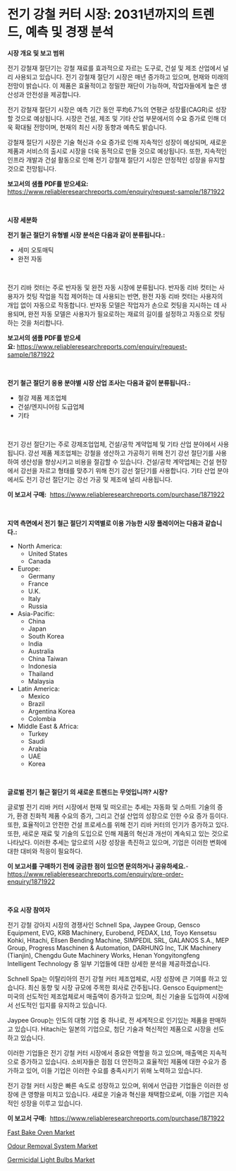<p><h1>전기 강철 커터 시장: 2031년까지의 트렌드, 예측 및 경쟁 분석</h1></p><p><strong>시장 개요 및 보고 범위</strong></p>
<p><p>전기 강철재 절단기는 강철 재료를 효과적으로 자르는 도구로, 건설 및 제조 산업에서 널리 사용되고 있습니다. 전기 강철재 절단기 시장은 매년 증가하고 있으며, 현재와 미래의 전망이 밝습니다. 이 제품은 효율적이고 정밀한 재단이 가능하며, 작업자들에게 높은 생산성과 안전성을 제공합니다.</p><p>전기 강철재 절단기 시장은 예측 기간 동안 平均6.7%의 연평균 성장률(CAGR)로 성장할 것으로 예상됩니다. 시장은 건설, 제조 및 기타 산업 부문에서의 수요 증가로 인해 더욱 확대될 전망이며, 현재의 최신 시장 동향과 예측도 밝습니다.</p><p>강철재 절단기 시장은 기술 혁신과 수요 증가로 인해 지속적인 성장이 예상되며, 새로운 제품과 서비스의 출시로 시장을 더욱 동적으로 만들 것으로 예상됩니다. 또한, 지속적인 인프라 개발과 건설 활동으로 인해 전기 강철재 절단기 시장은 안정적인 성장을 유지할 것으로 전망됩니다.</p></p>
<p><strong>보고서의 샘플 PDF를 받으세요:</strong> <a href="https://www.reliableresearchreports.com/enquiry/request-sample/1871922">https://www.reliableresearchreports.com/enquiry/request-sample/1871922</a></p>
<p>&nbsp;</p>
<p><strong>시장 세분화</strong></p>
<p><strong>전기 철근 절단기 유형별 시장 분석은 다음과 같이 분류됩니다.:</strong></p>
<p><ul><li>세미 오토매틱</li><li>완전 자동</li></ul></p>
<p>&nbsp;</p>
<p><p>전기 리바 컷터는 주로 반자동 및 완전 자동 시장에 분류됩니다. 반자동 리바 컷터는 사용자가 컷팅 작업을 직접 제어하는 데 사용되는 반면, 완전 자동 리바 컷터는 사용자의 개입 없이 자동으로 작동합니다. 반자동 모델은 작업자가 손으로 컷팅을 지시하는 데 사용되며, 완전 자동 모델은 사용자가 필요로하는 재료의 길이를 설정하고 자동으로 컷팅하는 것을 처리합니다.</p></p>
<p><strong>보고서의 샘플 PDF를 받으세요:</strong>&nbsp;<a href="https://www.reliableresearchreports.com/enquiry/request-sample/1871922">https://www.reliableresearchreports.com/enquiry/request-sample/1871922</a></p>
<p>&nbsp;</p>
<p><strong> 전기 철근 절단기 응용 분야별 시장 산업 조사는 다음과 같이 분류됩니다.:</strong></p>
<p><ul><li>철강 제품 제조업체</li><li>건설/엔지니어링 도급업체</li><li>기타</li></ul></p>
<p>&nbsp;</p>
<p><p>전기 강선 절단기는 주로 강제조업업체, 건설/공학 계약업체 및 기타 산업 분야에서 사용됩니다. 강선 제품 제조업체는 강철을 생산하고 가공하기 위해 전기 강선 절단기를 사용하여 생산성을 향상시키고 비용을 절감할 수 있습니다. 건설/공학 계약업체는 건설 현장에서 강선을 자르고 형태를 맞추기 위해 전기 강선 절단기를 사용합니다. 기타 산업 분야에서도 전기 강선 절단기는 강선 가공 및 제조에 널리 사용됩니다.</p></p>
<p><strong>이 보고서 구매:</strong>&nbsp; <a href="https://www.reliableresearchreports.com/purchase/1871922">https://www.reliableresearchreports.com/purchase/1871922</a></p>
<p>&nbsp;</p>
<p><strong>지역 측면에서 전기 철근 절단기 지역별로 이용 가능한 시장 플레이어는 다음과 같습니다.:</strong></p>
<p><ul>
    <li>
        North America:
        <ul>
            <li>United States</li>
            <li>Canada</li>
        </ul>
    </li>
    <li>
        Europe:
        <ul>
            <li>Germany</li>
            <li>France</li>
            <li>U.K.</li>
            <li>Italy</li>
            <li>Russia</li>
        </ul>
    </li>
    <li>
        Asia-Pacific:
        <ul>
            <li>China</li>
            <li>Japan</li>
            <li>South Korea</li>
            <li>India</li>
            <li>Australia</li>
            <li>China Taiwan</li>
            <li>Indonesia</li>
            <li>Thailand</li>
            <li>Malaysia</li>
        </ul>
    </li>
    <li>
        Latin America:
        <ul>
            <li>Mexico</li>
            <li>Brazil</li>
            <li>Argentina Korea</li>
            <li>Colombia</li>
        </ul>
    </li>
    <li>
        Middle East & Africa:
        <ul>
            <li>Turkey</li>
            <li>Saudi</li>
            <li>Arabia</li>
            <li>UAE</li>
            <li>Korea</li>
        </ul>
    </li>
    </ul></p>
<p>&nbsp;</p>
<p><strong>글로벌 전기 철근 절단기 의 새로운 트렌드는 무엇입니까? 시장?</strong></p>
<p><p>글로벌 전기 리바 커터 시장에서 현재 및 떠오르는 추세는 자동화 및 스마트 기술의 증가, 환경 친화적 제품 수요의 증가, 그리고 건설 산업의 성장으로 인한 수요 증가 등이다. 또한, 효율적이고 안전한 건설 프로세스를 위해 전기 리바 커터의 인기가 증가하고 있다. 또한, 새로운 재료 및 기술의 도입으로 인해 제품의 혁신과 개선이 계속되고 있는 것으로 나타났다. 이러한 추세는 앞으로의 시장 성장을 촉진하고 있으며, 기업은 이러한 변화에 대한 대비와 적응이 필요하다.</p></p>
<p><strong>이 보고서를 구매하기 전에 궁금한 점이 있으면 문의하거나 공유하세요.</strong>- <a href="https://www.reliableresearchreports.com/enquiry/pre-order-enquiry/1871922">https://www.reliableresearchreports.com/enquiry/pre-order-enquiry/1871922</a></p>
<p>&nbsp;</p>
<p><strong>주요 시장 참여자</strong></p>
<p><p>전기 강철 강아지 시장의 경쟁사인 Schnell Spa, Jaypee Group, Gensco Equipment, EVG, KRB Machinery, Eurobend, PEDAX, Ltd, Toyo Kensetsu Kohki, Hitachi, Ellsen Bending Machine, SIMPEDIL SRL, GALANOS S.A., MEP Group, Progress Maschinen & Automation, DARHUNG Inc, TJK Machinery (Tianjin), Chengdu Gute Machinery Works, Henan Yongyitongfeng Intelligent Technology 중 일부 기업들에 대한 상세한 분석을 제공하겠습니다. </p><p>Schnell Spa는 이탈리아의 전기 강철 커터 제조업체로, 시장 성장에 큰 기여를 하고 있습니다. 최신 동향 및 시장 규모에 주목한 회사로 간주됩니다. Gensco Equipment는 미국의 선도적인 제조업체로서 매출액이 증가하고 있으며, 최신 기술을 도입하여 시장에서 선도적인 입지를 유지하고 있습니다. </p><p>Jaypee Group는 인도의 대형 기업 중 하나로, 전 세계적으로 인기있는 제품을 판매하고 있습니다. Hitachi는 일본의 기업으로, 첨단 기술과 혁신적인 제품으로 시장을 선도하고 있습니다. </p><p>이러한 기업들은 전기 강철 커터 시장에서 중요한 역할을 하고 있으며, 매출액은 지속적으로 증가하고 있습니다. 소비자들은 점점 더 안전하고 효율적인 제품에 대한 수요가 증가하고 있어, 이들 기업은 이러한 수요를 충족시키기 위해 노력하고 있습니다. </p><p>전기 강철 커터 시장은 빠른 속도로 성장하고 있으며, 위에서 언급한 기업들은 이러한 성장에 큰 영향을 미치고 있습니다. 새로운 기술과 혁신을 채택함으로써, 이들 기업은 지속적인 성장을 이루고 있습니다.</p></p>
<p><strong>이 보고서 구매:</strong>&nbsp;&nbsp;<a href="https://www.reliableresearchreports.com/purchase/1871922">https://www.reliableresearchreports.com/purchase/1871922</a></p>
<p><p><a href="https://github.com/prosalinda88/Market-Research-Report-List-3/blob/main/fast-bake-oven-market.md">Fast Bake Oven Market</a></p><p><a href="https://github.com/globismark/Market-Research-Report-List-2/blob/main/odour-removal-system-market.md">Odour Removal System Market</a></p><p><a href="https://github.com/NorbertYates/Market-Research-Report-List-4/blob/main/germicidal-light-bulbs-market.md">Germicidal Light Bulbs Market</a></p></p>
